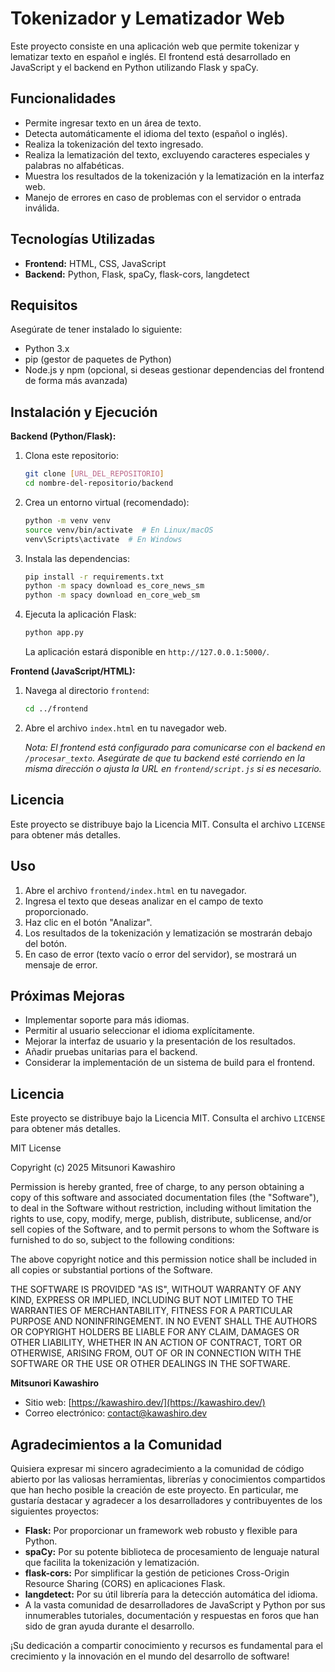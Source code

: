# Tokenizador y Lematizador Web

Este proyecto consiste en una aplicación web que permite tokenizar y lematizar texto en español e inglés. El frontend está desarrollado en JavaScript y el backend en Python utilizando Flask y spaCy.

## Funcionalidades

* Permite ingresar texto en un área de texto.
* Detecta automáticamente el idioma del texto (español o inglés).
* Realiza la tokenización del texto ingresado.
* Realiza la lematización del texto, excluyendo caracteres especiales y palabras no alfabéticas.
* Muestra los resultados de la tokenización y la lematización en la interfaz web.
* Manejo de errores en caso de problemas con el servidor o entrada inválida.

## Tecnologías Utilizadas

* **Frontend:** HTML, CSS, JavaScript
* **Backend:** Python, Flask, spaCy, flask-cors, langdetect

## Requisitos

Asegúrate de tener instalado lo siguiente:

* Python 3.x
* pip (gestor de paquetes de Python)
* Node.js y npm (opcional, si deseas gestionar dependencias del frontend de forma más avanzada)

## Instalación y Ejecución

**Backend (Python/Flask):**

1.  Clona este repositorio:
    ```bash
    git clone [URL_DEL_REPOSITORIO]
    cd nombre-del-repositorio/backend
    ```
2.  Crea un entorno virtual (recomendado):
    ```bash
    python -m venv venv
    source venv/bin/activate  # En Linux/macOS
    venv\Scripts\activate  # En Windows
    ```
3.  Instala las dependencias:
    ```bash
    pip install -r requirements.txt
    python -m spacy download es_core_news_sm
    python -m spacy download en_core_web_sm
    ```
4.  Ejecuta la aplicación Flask:
    ```bash
    python app.py
    ```
    La aplicación estará disponible en `http://127.0.0.1:5000/`.

**Frontend (JavaScript/HTML):**

1.  Navega al directorio `frontend`:
    ```bash
    cd ../frontend
    ```
2.  Abre el archivo `index.html` en tu navegador web.

    *Nota: El frontend está configurado para comunicarse con el backend en `/procesar_texto`. Asegúrate de que tu backend esté corriendo en la misma dirección o ajusta la URL en `frontend/script.js` si es necesario.*

## Licencia

Este proyecto se distribuye bajo la Licencia MIT. Consulta el archivo `LICENSE` para obtener más detalles.

## Uso

1.  Abre el archivo `frontend/index.html` en tu navegador.
2.  Ingresa el texto que deseas analizar en el campo de texto proporcionado.
3.  Haz clic en el botón "Analizar".
4.  Los resultados de la tokenización y lematización se mostrarán debajo del botón.
5.  En caso de error (texto vacío o error del servidor), se mostrará un mensaje de error.

## Próximas Mejoras

* Implementar soporte para más idiomas.
* Permitir al usuario seleccionar el idioma explícitamente.
* Mejorar la interfaz de usuario y la presentación de los resultados.
* Añadir pruebas unitarias para el backend.
* Considerar la implementación de un sistema de build para el frontend.

## Licencia

Este proyecto se distribuye bajo la Licencia MIT. Consulta el archivo `LICENSE` para obtener más detalles.

MIT License

Copyright (c) 2025 Mitsunori Kawashiro

Permission is hereby granted, free of charge, to any person obtaining a copy
of this software and associated documentation files (the "Software"), to deal
in the Software without restriction, including without limitation the rights
to use, copy, modify, merge, publish, distribute, sublicense, and/or sell
copies of the Software, and to permit persons to whom the Software is
furnished to do so, subject to the following conditions:

The above copyright notice and this permission notice shall be included in all
copies or substantial portions of the Software.

THE SOFTWARE IS PROVIDED "AS IS", WITHOUT WARRANTY OF ANY KIND, EXPRESS OR
IMPLIED, INCLUDING BUT NOT LIMITED TO THE WARRANTIES OF MERCHANTABILITY,
FITNESS FOR A PARTICULAR PURPOSE AND NONINFRINGEMENT. IN NO EVENT SHALL THE
AUTHORS OR COPYRIGHT HOLDERS BE LIABLE FOR ANY CLAIM, DAMAGES OR OTHER
LIABILITY, WHETHER IN AN ACTION OF CONTRACT, TORT OR OTHERWISE, ARISING FROM,
OUT OF OR IN CONNECTION WITH THE SOFTWARE OR THE USE OR OTHER DEALINGS IN THE
SOFTWARE.

**Mitsunori Kawashiro**

* Sitio web: [https://kawashiro.dev/](https://kawashiro.dev/)
* Correo electrónico: [contact@kawashiro.dev](mailto:contact@kawashiro.dev)

## Agradecimientos a la Comunidad

Quisiera expresar mi sincero agradecimiento a la comunidad de código abierto por las valiosas herramientas, librerías y conocimientos compartidos que han hecho posible la creación de este proyecto. En particular, me gustaría destacar y agradecer a los desarrolladores y contribuyentes de los siguientes proyectos:

* **Flask:** Por proporcionar un framework web robusto y flexible para Python.
* **spaCy:** Por su potente biblioteca de procesamiento de lenguaje natural que facilita la tokenización y lematización.
* **flask-cors:** Por simplificar la gestión de peticiones Cross-Origin Resource Sharing (CORS) en aplicaciones Flask.
* **langdetect:** Por su útil librería para la detección automática del idioma.
* A la vasta comunidad de desarrolladores de JavaScript y Python por sus innumerables tutoriales, documentación y respuestas en foros que han sido de gran ayuda durante el desarrollo.

¡Su dedicación a compartir conocimiento y recursos es fundamental para el crecimiento y la innovación en el mundo del desarrollo de software!
